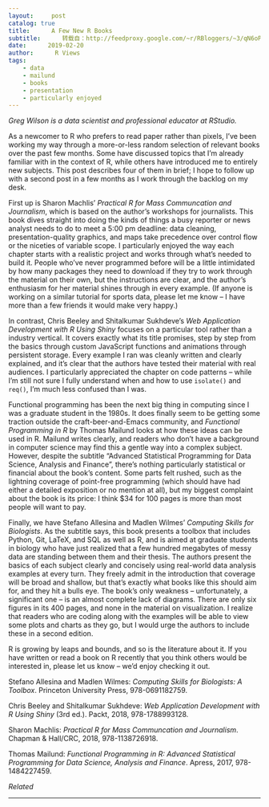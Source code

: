 ```yaml
---
layout:     post
catalog: true
title:      A Few New R Books
subtitle:      转载自：http://feedproxy.google.com/~r/RBloggers/~3/qN6oPRctPMY/
date:      2019-02-20
author:      R Views
tags:
    - data
    - mailund
    - books
    - presentation
    - particularly enjoyed
---
```






*Greg Wilson is a data scientist and professional educator at RStudio.*

As a newcomer to R who prefers to read paper rather than pixels, I’ve been working my way through a more-or-less random selection of relevant books over the past few months. Some have discussed topics that I’m already familiar with in the context of R, while others have introduced me to entirely new subjects. This post describes four of them in brief; I hope to follow up with a second post in a few months as I work through the backlog on my desk.

First up is Sharon Machlis’ *Practical R for Mass Communcation and Journalism*, which is based on the author’s workshops for journalists. This book dives straight into doing the kinds of things a busy reporter or news analyst needs to do to meet a 5:00 pm deadline: data cleaning, presentation-quality graphics, and maps take precedence over control flow or the niceties of variable scope. I particularly enjoyed the way each chapter starts with a realistic project and works through what’s needed to build it. People who’ve never programmed before will be a little intimidated by how many packages they need to download if they try to work through the material on their own, but the instructions are clear, and the author’s enthusiasm for her material shines through in every example. (If anyone is working on a similar tutorial for sports data, please let me know – I have more than a few friends it would make very happy.)

In contrast, Chris Beeley and Shitalkumar Sukhdeve’s *Web Application Development with R Using Shiny* focuses on a particular tool rather than a industry vertical. It covers exactly what its title promises, step by step from the basics through custom JavaScript functions and animations through persistent storage. Every example I ran was cleanly written and clearly explained, and it’s clear that the authors have tested their material with real audiences. I particularly appreciated the chapter on code patterns – while I’m still not sure I fully understand when and how to use `isolate()` and `req()`, I’m much less confused than I was.

Functional programming has been the next big thing in computing since I was a graduate student in the 1980s. It does finally seem to be getting some traction outside the craft-beer-and-Emacs community, and *Functional Programming in R* by Thomas Mailund looks at how these ideas can be used in R. Mailund writes clearly, and readers who don’t have a background in computer science may find this a gentle way into a complex subject. However, despite the subtitle “Advanced Statistical Programming for Data Science, Analysis and Finance”, there’s nothing particularly statistical or financial about the book’s content. Some parts felt rushed, such as the lightning coverage of point-free programming (which should have had either a detailed exposition or no mention at all), but my biggest complaint about the book is its price: I think $34 for 100 pages is more than most people will want to pay.

Finally, we have Stefano Allesina and Madlen Wilmes’ *Computing Skills for Biologists*. As the subtitle says, this book presents a toolbox that includes Python, Git, LaTeX, and SQL as well as R, and is aimed at graduate students in biology who have just realized that a few hundred megabytes of messy data are standing between them and their thesis. The authors present the basics of each subject clearly and concisely using real-world data analysis examples at every turn. They freely admit in the introduction that coverage will be broad and shallow, but that’s exactly what books like this should aim for, and they hit a bulls eye. The book’s only weakness – unfortunately, a significant one – is an almost complete lack of diagrams. There are only six figures in its 400 pages, and none in the material on visualization. I realize that readers who are coding along with the examples will be able to view some plots and charts as they go, but I would urge the authors to include these in a second edition.

R is growing by leaps and bounds, and so is the literature about it. If you have written or read a book on R recently that you think others would be interested in, please let us know – we’d enjoy checking it out.

Stefano Allesina and Madlen Wilmes: *Computing Skills for Biologists: A Toolbox*. Princeton University Press, 978-0691182759.

Chris Beeley and Shitalkumar Sukhdeve: *Web Application Development with R Using Shiny* (3rd ed.). Packt, 2018, 978-1788993128.

Sharon Machlis: *Practical R for Mass Communcation and Journalism*. Chapman & Hall/CRC, 2018, 978-1138726918.

Thomas Mailund: *Functional Programming in R: Advanced Statistical Programming for Data Science, Analysis and Finance*. Apress, 2017, 978-1484227459.

 


*Related*








---
